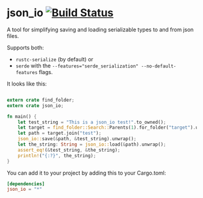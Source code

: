 
# json_io [![Build Status](https://travis-ci.org/mitchmindtree/json_io.svg?branch=master)](https://travis-ci.org/mitchmindtree/json_io)

A tool for simplifying saving and loading serializable types to and from json files.


Supports both:
- `rustc-serialize` (by default) or
- `serde` with the `--features="serde_serialization" --no-default-features` flags.


It looks like this:

```Rust

extern crate find_folder;
extern crate json_io;

fn main() {
    let test_string = "This is a json_io test!".to_owned();
    let target = find_folder::Search::Parents(1).for_folder("target").unwrap();
    let path = target.join("test");
    json_io::save(&path, &test_string).unwrap();
    let the_string: String = json_io::load(&path).unwrap();
    assert_eq!(&test_string, &the_string);
    println!("{:?}", the_string);
}

```

You can add it to your project by adding this to your Cargo.toml:

```toml
[dependencies]
json_io = "*"
```
